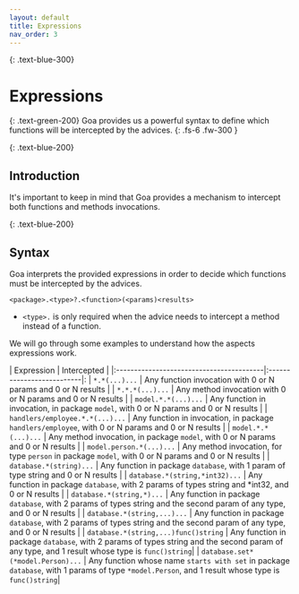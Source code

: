 ```yaml
---
layout: default
title: Expressions
nav_order: 3
---
```



{: .text-blue-300}
# Expressions

{: .text-green-200}
Goa provides us a powerful syntax to define which functions will be intercepted by the advices. 
{: .fs-6 .fw-300 }

{: .text-blue-200}
## Introduction

It's important to keep in mind that Goa provides a mechanism to intercept both functions and methods invocations.



{: .text-blue-200}
## Syntax

Goa interprets  the provided expressions in order to decide which functions must be intercepted by the advices.

`<package>.<type>?.<function>(<params)<results>`

* `<type>.` is only required when the advice needs to intercept a method instead of a function. 

We will go through some examples to understand how the aspects expressions work.

| Expression                               | Intercepted               |
|:-----------------------------------------|:--------------------------|:
| `*.*(...)...`                            | Any function invocation with 0 or N params and 0 or N results |
| `*.*.*(...)...`                          | Any method invocation with 0 or N params and 0 or N results |
| `model.*.*(...)...`                      | Any function in invocation, in package `model`,  with 0 or N params and 0 or N results |
| `handlers/employee.*.*(...)...`          | Any function in invocation, in package `handlers/employee`,  with 0 or N params and 0 or N results |
| `model.*.*(...)...`                      | Any method invocation, in package `model`,  with 0 or N params and 0 or N results |
| `model.person.*(...)...`                 | Any method invocation, for type `person` in package `model`,  with 0 or N params and 0 or N results |
| `database.*(string)...`                  | Any function in package `database`, with 1 param of type string and 0 or N results |
| `database.*(string,*int32)...`           | Any function in package `database`, with 2 params of types string and *int32, and 0 or N results |
| `database.*(string,*)...`                | Any function in package `database`, with 2 params of types string and the second param of any type, and 0 or N results |
| `database.*(string,...)...`              | Any function in package `database`, with 2 params of types string and the second param of any type, and 0 or N results |
| `database.*(string,...)func()string`     | Any function in package `database`, with 2 params of types string and the second param of any type, and 1 result whose type is `func()string`|
| `database.set*(*model.Person)...`        | Any function whose name `starts with set` in package `database`, with 1 params of type `*model.Person`, and 1 result whose type is `func()string`|

